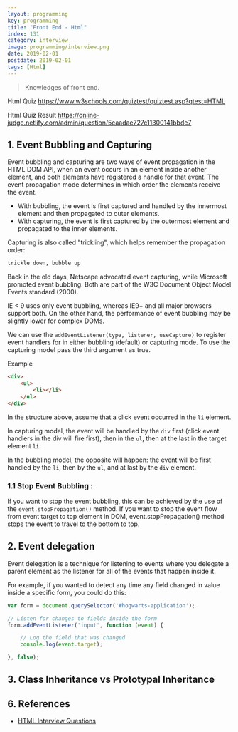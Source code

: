 ```yaml
---
layout: programming
key: programming
title: "Front End - Html"
index: 131
category: interview
image: programming/interview.png
date: 2019-02-01
postdate: 2019-02-01
tags: [Html]
---
```


> Knowledges of front end.

Html Quiz
https://www.w3schools.com/quiztest/quiztest.asp?qtest=HTML

Html Quiz Result
https://online-judge.netlify.com/admin/question/5caadae727c11300141bbde7

## 1. Event Bubbling and Capturing
Event bubbling and capturing are two ways of event propagation in the HTML DOM API, when an event occurs in an element inside another element, and both elements have registered a handle for that event. The event propagation mode determines in which order the elements receive the event.
* With bubbling, the event is first captured and handled by the innermost element and then propagated to outer elements.
* With capturing, the event is first captured by the outermost element and propagated to the inner elements.

Capturing is also called "trickling", which helps remember the propagation order:
```sh
trickle down, bubble up
```
Back in the old days, Netscape advocated event capturing, while Microsoft promoted event bubbling. Both are part of the W3C Document Object Model Events standard (2000).

IE < 9 uses only event bubbling, whereas IE9+ and all major browsers support both. On the other hand, the performance of event bubbling may be slightly lower for complex DOMs.

We can use the `addEventListener(type, listener, useCapture)` to register event handlers for in either bubbling (default) or capturing mode. To use the capturing model pass the third argument as true.

Example
```html
<div>
    <ul>
        <li></li>
    </ul>
</div>
```
In the structure above, assume that a click event occurred in the `li` element.

In capturing model, the event will be handled by the `div` first (click event handlers in the div will fire first), then in the `ul`, then at the last in the target element `li`.

In the bubbling model, the opposite will happen: the event will be first handled by the `li`, then by the `ul`, and at last by the `div` element.

### 1.1 Stop Event Bubbling :
If you want to stop the event bubbling, this can be achieved by the use of the `event.stopPropagation()` method. If you want to stop the event flow from event target to top element in DOM, event.stopPropagation() method stops the event to travel to the bottom to top.

## 2. Event delegation
Event delegation is a technique for listening to events where you delegate a parent element as the listener for all of the events that happen inside it.

For example, if you wanted to detect any time any field changed in value inside a specific form, you could do this:
```javascript
var form = document.querySelector('#hogwarts-application');

// Listen for changes to fields inside the form
form.addEventListener('input', function (event) {

    // Log the field that was changed
    console.log(event.target);

}, false);
```

## 3. Class Inheritance vs Prototypal Inheritance

## 6. References
* [HTML Interview Questions](https://www.javatpoint.com/html-interview-questions)
